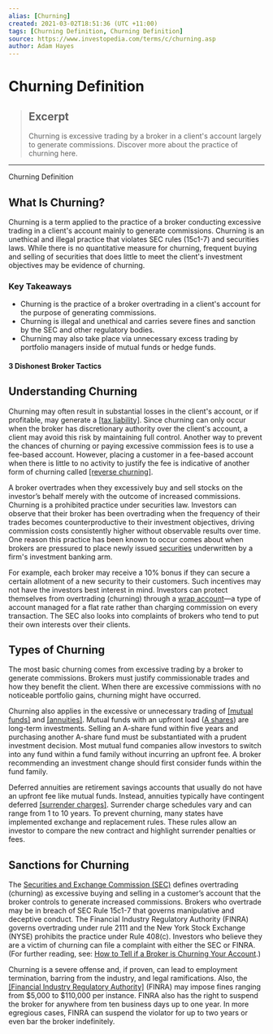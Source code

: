```yaml
---
alias: [Churning]
created: 2021-03-02T18:51:36 (UTC +11:00)
tags: [Churning Definition, Churning Definition]
source: https://www.investopedia.com/terms/c/churning.asp
author: Adam Hayes
---
```


# Churning Definition

> ## Excerpt
> Churning is excessive trading by a broker in a client's account largely to generate commissions. Discover more about the practice of churning here.

---

Churning Definition
## What Is Churning?

Churning is a term applied to the practice of a broker conducting excessive trading in a client's account mainly to generate commissions. Churning is an unethical and illegal practice that violates SEC rules (15c1-7) and securities laws. While there is no quantitative measure for churning, frequent buying and selling of securities that does little to meet the client's investment objectives may be evidence of churning.

### Key Takeaways

-   Churning is the practice of a broker overtrading in a client's account for the purpose of generating commissions.
-   Churning is illegal and unethical and carries severe fines and sanction by the SEC and other regulatory bodies.
-   Churning may also take place via unnecessary excess trading by portfolio managers inside of mutual funds or hedge funds.

#### 3 Dishonest Broker Tactics

## Understanding Churning

Churning may often result in substantial losses in the client's account, or if profitable, may generate a [[tax liability]](https://www.investopedia.com/terms/t/taxliability.asp). Since churning can only occur when the broker has discretionary authority over the client's account, a client may avoid this risk by maintaining full control. Another way to prevent the chances of churning or paying excessive commission fees is to use a fee-based account. However, placing a customer in a fee-based account when there is little to no activity to justify the fee is indicative of another form of churning called [[reverse churning]](https://www.investopedia.com/articles/02/120502.asp).

A broker overtrades when they excessively buy and sell stocks on the investor’s behalf merely with the outcome of increased commissions. Churning is a prohibited practice under securities law. Investors can observe that their broker has been overtrading when the frequency of their trades becomes counterproductive to their investment objectives, driving commission costs consistently higher without observable results over time. One reason this practice has been known to occur comes about when brokers are pressured to place newly issued [securities](https://www.investopedia.com/terms/s/security.asp) underwritten by a firm's investment banking arm.

For example, each broker may receive a 10% bonus if they can secure a certain allotment of a new security to their customers. Such incentives may not have the investors best interest in mind. Investors can protect themselves from overtrading (churning) through a [wrap account](https://www.investopedia.com/terms/w/wrapaccount.asp)—a type of account managed for a flat rate rather than charging commission on every transaction. The SEC also looks into complaints of brokers who tend to put their own interests over their clients.

## Types of Churning

The most basic churning comes from excessive trading by a broker to generate commissions. Brokers must justify commissionable trades and how they benefit the client. When there are excessive commissions with no noticeable portfolio gains, churning might have occurred.

Churning also applies in the excessive or unnecessary trading of [[mutual funds]](https://www.investopedia.com/terms/m/mutualfund.asp) and [[annuities]](https://www.investopedia.com/terms/a/annuity.asp). Mutual funds with an upfront load ([A shares](https://www.investopedia.com/terms/a/a-shares.asp)) are long-term investments. Selling an A-share fund within five years and purchasing another A-share fund must be substantiated with a prudent investment decision. Most mutual fund companies allow investors to switch into any fund within a fund family without incurring an upfront fee. A broker recommending an investment change should first consider funds within the fund family.

Deferred annuities are retirement savings accounts that usually do not have an upfront fee like mutual funds. Instead, annuities typically have contingent deferred [[surrender charges]](https://www.investopedia.com/terms/s/surrendercharge.asp). Surrender charge schedules vary and can range from 1 to 10 years. To prevent churning, many states have implemented exchange and replacement rules. These rules allow an investor to compare the new contract and highlight surrender penalties or fees.

## Sanctions for Churning

The [Securities and Exchange Commission (SEC)](https://www.investopedia.com/terms/s/sec.asp) defines overtrading (churning) as excessive buying and selling in a customer’s account that the broker controls to generate increased commissions. Brokers who overtrade may be in breach of SEC Rule 15c1-7 that governs manipulative and deceptive conduct. The Financial Industry Regulatory Authority (FINRA) governs overtrading under rule 2111 and the New York Stock Exchange (NYSE) prohibits the practice under Rule 408(c). Investors who believe they are a victim of churning can file a complaint with either the SEC or FINRA. (For further reading, see: [How to Tell if a Broker is Churning Your Account](https://www.investopedia.com/articles/forex/09/forex-broker-scam.asp).)

Churning is a severe offense and, if proven, can lead to employment termination, barring from the industry, and legal ramifications. Also, the [[Financial Industry Regulatory Authority]](https://www.investopedia.com/terms/f/finra.asp) (FINRA) may impose fines ranging from $5,000 to $110,000 per instance. FINRA also has the right to suspend the broker for anywhere from ten business days up to one year. In more egregious cases, FINRA can suspend the violator for up to two years or even bar the broker indefinitely.
